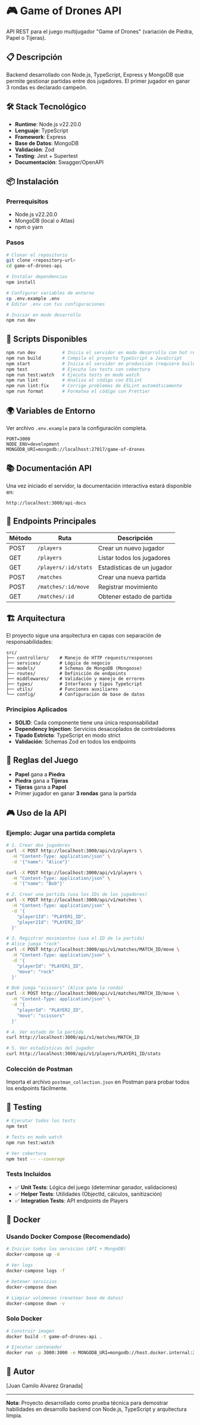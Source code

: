 # 🎮 Game of Drones API

API REST para el juego multijugador "Game of Drones" (variación de Piedra, Papel o Tijeras).

## 📋 Descripción

Backend desarrollado con Node.js, TypeScript, Express y MongoDB que permite gestionar partidas entre dos jugadores. El primer jugador en ganar 3 rondas es declarado campeón.

## 🛠️ Stack Tecnológico

- **Runtime**: Node.js v22.20.0
- **Lenguaje**: TypeScript
- **Framework**: Express
- **Base de Datos**: MongoDB
- **Validación**: Zod
- **Testing**: Jest + Supertest
- **Documentación**: Swagger/OpenAPI

## 📦 Instalación

### Prerrequisitos

- Node.js v22.20.0
- MongoDB (local o Atlas)
- npm o yarn

### Pasos

```bash
# Clonar el repositorio
git clone <repository-url>
cd game-of-drones-api

# Instalar dependencias
npm install

# Configurar variables de entorno
cp .env.example .env
# Editar .env con tus configuraciones

# Iniciar en modo desarrollo
npm run dev
```

## 🔧 Scripts Disponibles

```bash
npm run dev          # Inicia el servidor en modo desarrollo con hot reload
npm run build        # Compila el proyecto TypeScript a JavaScript
npm start            # Inicia el servidor en producción (requiere build)
npm test             # Ejecuta los tests con cobertura
npm run test:watch   # Ejecuta tests en modo watch
npm run lint         # Analiza el código con ESLint
npm run lint:fix     # Corrige problemas de ESLint automáticamente
npm run format       # Formatea el código con Prettier
```

## 🌍 Variables de Entorno

Ver archivo `.env.example` para la configuración completa.

```env
PORT=3000
NODE_ENV=development
MONGODB_URI=mongodb://localhost:27017/game-of-drones
```

## 📚 Documentación API

Una vez iniciado el servidor, la documentación interactiva estará disponible en:

```
http://localhost:3000/api-docs
```

## 🎯 Endpoints Principales

| Método | Ruta | Descripción |
|--------|------|-------------|
| POST | `/players` | Crear un nuevo jugador |
| GET | `/players` | Listar todos los jugadores |
| GET | `/players/:id/stats` | Estadísticas de un jugador |
| POST | `/matches` | Crear una nueva partida |
| POST | `/matches/:id/move` | Registrar movimiento |
| GET | `/matches/:id` | Obtener estado de partida |

## 🏗️ Arquitectura

El proyecto sigue una arquitectura en capas con separación de responsabilidades:

```
src/
├── controllers/    # Manejo de HTTP requests/responses
├── services/       # Lógica de negocio
├── models/         # Schemas de MongoDB (Mongoose)
├── routes/         # Definición de endpoints
├── middlewares/    # Validación y manejo de errores
├── types/          # Interfaces y tipos TypeScript
├── utils/          # Funciones auxiliares
└── config/         # Configuración de base de datos
```

### Principios Aplicados

- **SOLID**: Cada componente tiene una única responsabilidad
- **Dependency Injection**: Servicios desacoplados de controladores
- **Tipado Estricto**: TypeScript en modo strict
- **Validación**: Schemas Zod en todos los endpoints

## 🎲 Reglas del Juego

- **Papel** gana a **Piedra**
- **Piedra** gana a **Tijeras**
- **Tijeras** gana a **Papel**
- Primer jugador en ganar **3 rondas** gana la partida

## 🎮 Uso de la API

### Ejemplo: Jugar una partida completa

```bash
# 1. Crear dos jugadores
curl -X POST http://localhost:3000/api/v1/players \
  -H "Content-Type: application/json" \
  -d '{"name": "Alice"}'

curl -X POST http://localhost:3000/api/v1/players \
  -H "Content-Type: application/json" \
  -d '{"name": "Bob"}'

# 2. Crear una partida (usa los IDs de los jugadores)
curl -X POST http://localhost:3000/api/v1/matches \
  -H "Content-Type: application/json" \
  -d '{
    "player1Id": "PLAYER1_ID",
    "player2Id": "PLAYER2_ID"
  }'

# 3. Registrar movimientos (usa el ID de la partida)
# Alice juega "rock"
curl -X POST http://localhost:3000/api/v1/matches/MATCH_ID/move \
  -H "Content-Type: application/json" \
  -d '{
    "playerId": "PLAYER1_ID",
    "move": "rock"
  }'

# Bob juega "scissors" (Alice gana la ronda)
curl -X POST http://localhost:3000/api/v1/matches/MATCH_ID/move \
  -H "Content-Type: application/json" \
  -d '{
    "playerId": "PLAYER2_ID",
    "move": "scissors"
  }'

# 4. Ver estado de la partida
curl http://localhost:3000/api/v1/matches/MATCH_ID

# 5. Ver estadísticas del jugador
curl http://localhost:3000/api/v1/players/PLAYER1_ID/stats
```

### Colección de Postman

Importa el archivo `postman_collection.json` en Postman para probar todos los endpoints fácilmente.

## 🧪 Testing

```bash
# Ejecutar todos los tests
npm test

# Tests en modo watch
npm run test:watch

# Ver cobertura
npm test -- --coverage
```

### Tests Incluidos

- ✅ **Unit Tests**: Lógica del juego (determinar ganador, validaciones)
- ✅ **Helper Tests**: Utilidades (ObjectId, cálculos, sanitización)
- ✅ **Integration Tests**: API endpoints de Players

## 🐳 Docker

### Usando Docker Compose (Recomendado)

```bash
# Iniciar todos los servicios (API + MongoDB)
docker-compose up -d

# Ver logs
docker-compose logs -f

# Detener servicios
docker-compose down

# Limpiar volúmenes (resetear base de datos)
docker-compose down -v
```

### Solo Docker

```bash
# Construir imagen
docker build -t game-of-drones-api .

# Ejecutar contenedor
docker run -p 3000:3000 -e MONGODB_URI=mongodb://host.docker.internal:27017/game-of-drones game-of-drones-api
```


## 👤 Autor

[Juan Camilo Alvarez Granada]

---

**Nota**: Proyecto desarrollado como prueba técnica para demostrar habilidades en desarrollo backend con Node.js, TypeScript y arquitectura limpia.
